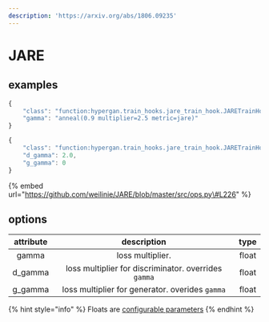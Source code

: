 ```yaml
---
description: 'https://arxiv.org/abs/1806.09235'
---
```


# JARE

## examples

```javascript
{
    "class": "function:hypergan.train_hooks.jare_train_hook.JARETrainHook",                                       
    "gamma": "anneal(0.9 multiplier=2.5 metric=jare)"
}
```

```javascript
{
    "class": "function:hypergan.train_hooks.jare_train_hook.JARETrainHook",                                       
    "d_gamma": 2.0,
    "g_gamma": 0
}
```

{% embed url="https://github.com/weilinie/JARE/blob/master/src/ops.py\#L226" %}

## options

| attribute | description | type |
| :---: | :---: | :---: |
| gamma | loss multiplier. | float |
| d\_gamma | loss multiplier for discriminator.  overrides `gamma` | float |
| g\_gamma | loss multiplier for generator.  overides `gamma` | float |

{% hint style="info" %}
Floats are [configurable parameters](../../configuration/configurable-parameters.md)
{% endhint %}

